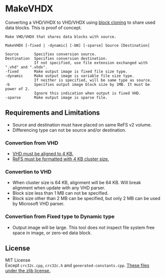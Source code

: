 # MakeVHDX
Converting a VHD/VHDX to VHD/VHDX using [block cloning](https://docs.microsoft.com/windows-server/storage/refs/block-cloning) to share used data blocks.
This is proof of concept.
```
Make VHD/VHDX that shares data blocks with source.

MakeVHDX [-fixed | -dynamic] [-bN] [-sparse] Source [Destination]

Source       Specifies conversion source.
Destination  Specifies conversion destination.
             If not specified, use file extension exchanged with ".vhd" and ".vhdx".
-fixed       Make output image is fixed file size type.
-dynamic     Make output image is variable file size type.
             If neither is specified, will be same type as source.
-b           Specifies output image block size by 1MB. It must be power of 2.
             Ignore this indication when output is fixed VHD.
-sparse      Make output image is sparse file.
```
## Requirements and Limitations
- Source and destination must have placed on same ReFS v2 volume.
- Differencing type can not be source and/or destination.
### Convertion from VHD
- [VHD must be aligned to 4 KB.](https://docs.microsoft.com/en-us/windows-server/administration/performance-tuning/role/hyper-v-server/storage-io-performance#vhd-format)
- [ReFS must be formatted with 4 KB cluster size.](https://blogs.technet.microsoft.com/filecab/2017/01/13/cluster-size-recommendations-for-refs-and-ntfs/)
### Convertion to VHD
- When cluster size is 64 KB, alignment will be 64 KB. Will break alignment when update with any VHD parser.
- Block size less than 1 MB can not be specified.
- Block size other than 2 MB can be specified, but only 2 MB can be used by Microsoft VHD parser.
### Convertion from Fixed type to Dynamic type
- Output image will be large. This tool does not inspect file system free space in image, or zero-ed data block.

## License
MIT License  
Except `crc32c.cpp`, `crc32c.h` and `generated-constants.cpp`.
[These files under the zlib license.](https://crc32c.angeloflogic.com/license/)

